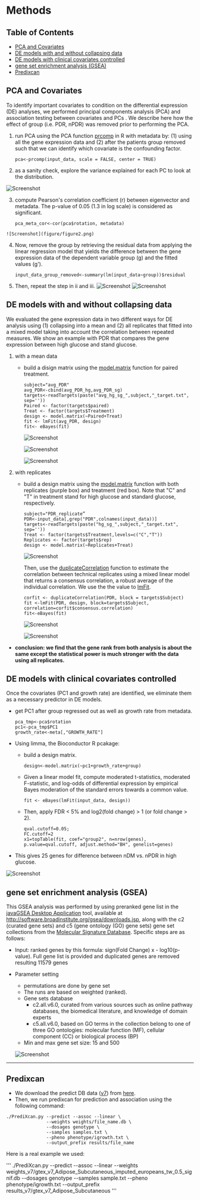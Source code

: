 # Methods

## Table of Contents

- [PCA and Covariates](#pca-and-covariates)
- [DE models with and without collapsing data](#de-models-with-and-without-collapsing-data)
- [DE models with clinical covariates controlled](#de-models-with-clinical-covariates-controlled)
- [gene set enrichment analysis (GSEA)](#gene-set-enrichment-analysis-gsea)
- [Predixcan](#predixcan)

## PCA and Covariates

To identify important covariates to condition on the differential expression (DE) analyses, we performed principal components analysis (PCA) and association testing between covariates and PCs .
We describe here how the effect of group (i.e. PDR, nPDR) was removed prior to performing the PCA.

   1. run PCA using the PCA function [prcomp](https://stat.ethz.ch/R-manual/R-devel/library/stats/html/prcomp.html) in R with metadata by: (1) using all the gene expression data and (2) after the patients group removed such that we can identify which covariate is the confounding factor.

      `pca<-prcomp(input_data, scale = FALSE, center = TRUE)`

   2. as a sanity check, explore the variance explained for each PC to look at the distribution.

   ![Screenshot](figure/figure1.png "an example of variance explained for the high glucose data")

   3. compute Pearson's correlation coefficient (r) between eigenvector and metadata. The p-value of 0.05 (1.3 in log scale) is considered as significant.

      `pca_meta_cor<-cor(pca$rotation, metadata)`

    ![Screenshot](figure/figure2.png)

   4. Now, remove the group by retrieving the residual data from applying the linear regression model that yields the difference between the gene expression data of the dependent variable group (g) and the fitted values (g').

      `input_data_group_removed<-summary(lm(input_data~group))$residual`

   5. Then, repeat the step in ii and iii.
   ![Screenshot](figure/figure3.png)
   ![Screenshot](figure/figure4.png)

## DE models with and without collapsing data

We evaluated the gene expression data in two different ways for DE analysis using (1) collapsing into a mean and (2) all replicates that fitted into a mixed model taking into account the correlation between repeated measures. We show an example with PDR that compares the gene expression between high glucose and stand glucose.

   1. with a mean data
      - build a disign matrix using the [model.matrix](https://www.rdocumentation.org/packages/stats/versions/3.4.3/topics/model.matrix) function for paired treatment.
         ```
         subject="avg_PDR"
         avg_PDR<-cbind(avg_PDR_hg,avg_PDR_sg)
         targets<-readTargets(paste("avg_hg_sg_",subject,"_target.txt", sep=''))
         Paired <- factor(targets$paired)
         Treat <- factor(targets$Treatment)
         design <- model.matrix(~Paired+Treat)
         fit <- lmFit(avg_PDR, design)
         fit<- eBayes(fit)
         ```
         ![Screenshot](figure/Figure9.png "design matrix")

         ![Screenshot](figure/figure10.png "overall p-value distribution")

         ![Screenshot](figure/figure11.png "volcano plot")

   2. with replicates
      - build a design matrix using the [model.matrix](https://www.rdocumentation.org/packages/stats/versions/3.4.3/topics/model.matrix) function with both replicates (purple box) and treatment (red box).
      Note that "C" and "T" in treatment stand for high glucose and standard glucose, respectively.

         ```
         subject="PDR_replicate”
         PDR<-input_data[,grep("PDR",colnames(input_data))]
         targets<-readTargets(paste("hg_sg_",subject,"_target.txt", sep=''))
         Treat <- factor(targets$Treatment,levels=c("C","T"))
         Replicates <- factor(targets$rep)
         design <- model.matrix(~Replicates+Treat)
         ```
        ![Screenshot](figure/figure6.png "design matrix")

        Then, use the [duplicateCorrelation](http://web.mit.edu/~r/current/arch/i386_linux26/lib/R/library/limma/html/dupcor.html) function to estimate the correlation between technical replicates using a mixed linear model that returns a consensus correlation, a robust average of the individual correlation. We use the the value to [lmFit](http://web.mit.edu/~r/current/arch/i386_linux26/lib/R/library/limma/html/lmFit.html).

         ```
         corfit <- duplicateCorrelation(PDR, block = targets$Subject)
         fit <-lmFit(PDR, design, block=targets$Subject, correlation=corfit$consensus.correlation)
         fit<-eBayes(fit)
         ```

         ![Screenshot](figure/figure7.png "overall p- and q-value distribution")


         ![Screenshot](figure/figure8.png "Volcano plot for DE genes")

- __conclusion:  we find that the gene rank from both analysis is about the same except the statistical power is much stronger with the data using all replicates.__


## DE models with clinical covariates controlled

Once the covariates (PC1 and growth rate) are identified, we eliminate them as a necessary predictor in DE models.
   - get PC1 after group regressed out as well as growth rate from metadata.

      ```
      pca_tmp<-pca$rotation
      pc1<-pca_tmp$PC1
      growth_rate<-meta[,"GROWTH_RATE"]
      ```

   - Using limma, the Bioconductor R pcakage:
      - build a design matrix.

         `design<-model.matrix(~pc1+growth_rate+group)`

      - Given a linear model fit, compute moderated t-statistics, moderated F-statistic, and log-odds of differential expression by empirical Bayes moderation of the standard errors towards a common value.


         `fit <- eBayes(lmFit(input_data, design))`

      - Then, apply FDR < 5% and log2(fold change) > 1 (or fold change > 2).

         ```
         qval.cutoff=0.05;
         FC.cutoff=2
         x1=topTable(fit, coef="group2", n=nrow(genes), p.value=qval.cutoff, adjust.method="BH", genelist=genes)
         ```

   - This gives 25 genes for difference between nDM vs. nPDR in high glucose.

   ![Screenshot](figure/figure5.png)

## gene set enrichment analysis (GSEA)

This GSEA analysis was performed by using preranked gene list in the [javaGSEA Desktop Application](https://github.com/GSEA-MSigDB/gsea-desktop) tool, available at http://software.broadinstitute.org/gsea/downloads.jsp, along with the c2 (curated gene sets) and c5 (gene ontology (GO) gene sets) gene set collections from the [Molecular Signature Database](http://software.broadinstitute.org/gsea/msigdb/index.jsp). Specific steps are as follows:

- Input: ranked genes by this formula: sign(Fold Change) x - log10(p-value).  Full gene list is provided and duplicated genes are removed resulting 11579 genes
- Parameter setting
   - permutations are done by gene set
   - The runs are based on weighted (ranked).
   - Gene sets database
      - c2.all.v6.0, curated from various sources such as online pathway databases, the biomedical literature, and knowledge of domain experts
      - c5.all.v6.0,  based on GO terms in the collection belong to one of three GO ontologies: molecular function (MF), cellular component (CC) or biological process (BP)
   - Min and max gene set size: 15 and 500

   ![Screenshot](figure/figure12.png)

-------------
## Predixcan

- We download the predict DB data ([v7](GTEx-V7_HapMap-2017-11-29.tar.gz)) from [here](http://predictdb.hakyimlab.org/).
- Then, we run predixcan for prediction and association using the following command:

```
./PrediXcan.py --predict --assoc --linear \
               --weights weights/file_name.db \
               --dosages genotype \
               --samples samples.txt \
               --pheno phenotype/igrowth.txt \
               --output_prefix results/file_name
```

Here is a real example we used:

   '''
   ./PrediXcan.py --predict --assoc --linear --weights weights_v7/gtex_v7_Adipose_Subcutaneous_imputed_europeans_tw_0.5_signif.db --dosages genotype --samples sample.txt  --pheno phenotype/igrowth.txt --output_prefix results_v7/gtex_v7_Adipose_Subcutaneous
   '''
